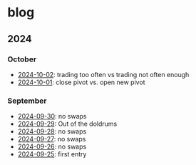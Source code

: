 # blog

## 2024

### October

* [2024-10-02](2024/10/02): trading too often vs trading not often enough
* [2024-10-01](2024/10/01): close pivot vs. open new pivot

### September

* [2024-09-30](2024/09/30): no swaps
* [2024-09-29](2024/09/29): Out of the doldrums
* [2024-09-28](2024/09/28): no swaps
* [2024-09-27](2024/09/27): no swaps
* [2024-09-26](2024/09/26): no swaps
* [2024-09-25](2024/09/25): first entry
